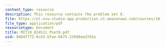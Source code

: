```yaml
---
content_type: resource
description: This resource contains the problem set 8.
file: https://ol-ocw-studio-app-production.s3.amazonaws.com/courses/18-024-multivariable-calculus-with-theory-spring-2011/9484f7728cd3bfaeb675229d8eed7d3a_MIT18_024S11_Pset8.pdf
file_type: application/pdf
resourcetype: Document
title: MIT18_024S11_Pset8.pdf
uid: 9484f772-8cd3-bfae-b675-229d8eed7d3a
---
```

